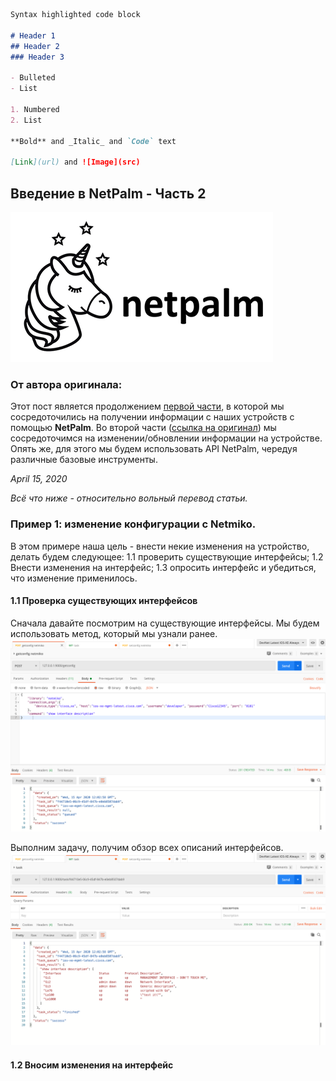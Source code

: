 ```markdown
Syntax highlighted code block

# Header 1
## Header 2
### Header 3

- Bulleted
- List

1. Numbered
2. List

**Bold** and _Italic_ and `Code` text

[Link](url) and ![Image](src)
```
## Введение в NetPalm - Часть 2

![netpalm_logo](/images/logo.png)

### От автора оригинала:

Этот пост является продолжением [первой части](https://blog.wimwauters.com/networkprogrammability/2020-04-14_netpalm_introduction_part1/), в которой мы сосредоточились на получении информации с наших устройств с помощью **NetPalm**. Во второй части ([ссылка на оригинал](https://blog.wimwauters.com/networkprogrammability/2020-04-15_netpalm_introduction_part2/)) мы сосредоточимся на изменении/обновлении информации на устройстве. Опять же, для этого мы будем использовать API NetPalm, чередуя различные базовые инструменты.

*April 15, 2020*

*Всё что ниже - относительно вольный перевод статьи.*

### Пример 1: изменение конфигурации с Netmiko.

В этом примере наша цель - внести некие изменения на устройство, делать будем следующее:
1.1 проверить существующие интерфейсы;
1.2 Внести изменения на интерфейс;
1.3 опросить интерфейс и убедиться, что изменение применилось.

#### 1.1 Проверка существующих интерфейсов

Сначала давайте посмотрим на существующие интерфейсы. Мы будем использовать метод, который мы узнали ранее.
![p2e111](/images/part2/p2e111.png)

Выполним задачу, получим обзор всех описаний интерфейсов.
![p2e112](/images/part2/p2e112.png)

#### 1.2 Вносим изменения на интерфейс
